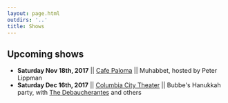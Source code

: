 ```yaml
---
layout: page.html
outdirs: '..'
title: Shows
---
```


## Upcoming shows
- **Saturday Nov 18th, 2017**  || [Cafe Paloma](http://www.cafepaloma.com/) || Muhabbet, hosted by Peter Lippman
- **Saturday Dec 16th, 2017**  || [Columbia City Theater](http://www.columbiacitytheater.com/) || Bubbe's Hanukkah party, with [The Debaucherantes](https://www.facebook.com/thedebaucherauntes/) and others
